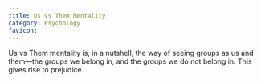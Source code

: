 ```yaml
---
title: Us vs Them Mentality
category: Psychology
favicon: 
---
```


Us vs Them mentality is, in a nutshell, the way of seeing groups as us and them—the groups we belong in, and the groups we do not belong in. This gives rise to prejudice.